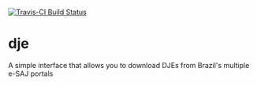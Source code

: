 [![Travis-CI Build Status](https://travis-ci.org/abjur/dje.svg?branch=master)](https://travis-ci.org/abjur/dje)

# dje

A simple interface that allows you to download DJEs from Brazil's multiple e-SAJ portals
